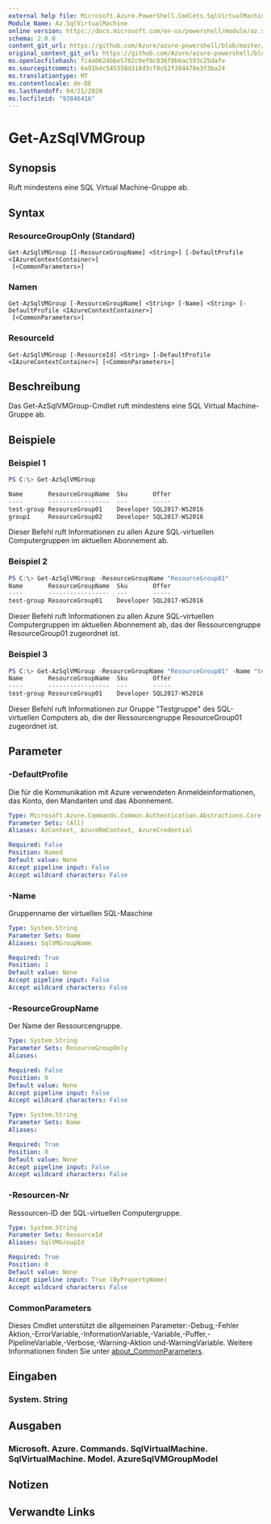 ```yaml
---
external help file: Microsoft.Azure.PowerShell.Cmdlets.SqlVirtualMachine.dll-Help.xml
Module Name: Az.SqlVirtualMachine
online version: https://docs.microsoft.com/en-us/powershell/module/az.sqlvirtualmachine/get-azsqlvmgroup
schema: 2.0.0
content_git_url: https://github.com/Azure/azure-powershell/blob/master/src/SqlVirtualMachine/SqlVirtualMachine/help/Get-AzSqlVMGroup.md
original_content_git_url: https://github.com/Azure/azure-powershell/blob/master/src/SqlVirtualMachine/SqlVirtualMachine/help/Get-AzSqlVMGroup.md
ms.openlocfilehash: fc4a0624b6e5702c0ef0c836f0b6ac593c25dafe
ms.sourcegitcommit: 6a91b4c545350d316d3cf8c62f384478e3f3ba24
ms.translationtype: MT
ms.contentlocale: de-DE
ms.lasthandoff: 04/21/2020
ms.locfileid: "93846416"
---
```

# Get-AzSqlVMGroup

## Synopsis
Ruft mindestens eine SQL Virtual Machine-Gruppe ab.

## Syntax

### ResourceGroupOnly (Standard)
```
Get-AzSqlVMGroup [[-ResourceGroupName] <String>] [-DefaultProfile <IAzureContextContainer>]
 [<CommonParameters>]
```

### Namen
```
Get-AzSqlVMGroup [-ResourceGroupName] <String> [-Name] <String> [-DefaultProfile <IAzureContextContainer>]
 [<CommonParameters>]
```

### ResourceId
```
Get-AzSqlVMGroup [-ResourceId] <String> [-DefaultProfile <IAzureContextContainer>] [<CommonParameters>]
```

## Beschreibung
Das Get-AzSqlVMGroup-Cmdlet ruft mindestens eine SQL Virtual Machine-Gruppe ab.

## Beispiele

### Beispiel 1
```powershell
PS C:\> Get-AzSqlVMGroup

Name       ResourceGroupName  Sku       Offer
----       -----------------  ---       -----
test-group ResourceGroup01    Developer SQL2017-WS2016
group1     ResourceGroup02    Developer SQL2017-WS2016
```

Dieser Befehl ruft Informationen zu allen Azure SQL-virtuellen Computergruppen im aktuellen Abonnement ab.

### Beispiel 2
```powershell
PS C:\> Get-AzSqlVMGroup -ResourceGroupName "ResourceGroup01"
Name       ResourceGroupName  Sku       Offer
----       -----------------  ---       -----
test-group ResourceGroup01    Developer SQL2017-WS2016
```

Dieser Befehl ruft Informationen zu allen Azure SQL-virtuellen Computergruppen im aktuellen Abonnement ab, das der Ressourcengruppe ResourceGroup01 zugeordnet ist.

### Beispiel 3
```powershell
PS C:\> Get-AzSqlVMGroup -ResourceGroupName "ResourceGroup01" -Name "test-group"
Name       ResourceGroupName  Sku       Offer
----       -----------------  ---       -----
test-group ResourceGroup01    Developer SQL2017-WS2016
```

Dieser Befehl ruft Informationen zur Gruppe "Testgruppe" des SQL-virtuellen Computers ab, die der Ressourcengruppe ResourceGroup01 zugeordnet ist.

## Parameter

### -DefaultProfile
Die für die Kommunikation mit Azure verwendeten Anmeldeinformationen, das Konto, den Mandanten und das Abonnement.

```yaml
Type: Microsoft.Azure.Commands.Common.Authentication.Abstractions.Core.IAzureContextContainer
Parameter Sets: (All)
Aliases: AzContext, AzureRmContext, AzureCredential

Required: False
Position: Named
Default value: None
Accept pipeline input: False
Accept wildcard characters: False
```

### -Name
Gruppenname der virtuellen SQL-Maschine

```yaml
Type: System.String
Parameter Sets: Name
Aliases: SqlVMGroupName

Required: True
Position: 1
Default value: None
Accept pipeline input: False
Accept wildcard characters: False
```

### -ResourceGroupName
Der Name der Ressourcengruppe.

```yaml
Type: System.String
Parameter Sets: ResourceGroupOnly
Aliases:

Required: False
Position: 0
Default value: None
Accept pipeline input: False
Accept wildcard characters: False
```

```yaml
Type: System.String
Parameter Sets: Name
Aliases:

Required: True
Position: 0
Default value: None
Accept pipeline input: False
Accept wildcard characters: False
```

### -Resourcen-Nr
Ressourcen-ID der SQL-virtuellen Computergruppe.

```yaml
Type: System.String
Parameter Sets: ResourceId
Aliases: SqlVMGroupId

Required: True
Position: 0
Default value: None
Accept pipeline input: True (ByPropertyName)
Accept wildcard characters: False
```

### CommonParameters
Dieses Cmdlet unterstützt die allgemeinen Parameter:-Debug,-Fehler Aktion,-ErrorVariable,-InformationVariable,-Variable,-Puffer,-PipelineVariable,-Verbose,-Warning-Aktion und-WarningVariable. Weitere Informationen finden Sie unter [about_CommonParameters](http://go.microsoft.com/fwlink/?LinkID=113216).

## Eingaben

### System. String

## Ausgaben

### Microsoft. Azure. Commands. SqlVirtualMachine. SqlVirtualMachine. Model. AzureSqlVMGroupModel

## Notizen

## Verwandte Links
